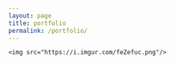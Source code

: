```yaml
---
layout: page
title: portfolio
permalink: /portfolio/
---
```



    <img src="https://i.imgur.com/feZefuc.png"/>
 
